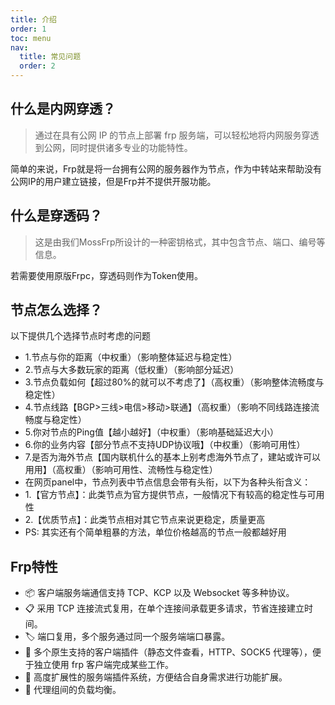 ```yaml
---
title: 介绍
order: 1
toc: menu
nav:
  title: 常见问题
  order: 2
---
```


## 什么是内网穿透？

> 通过在具有公网 IP 的节点上部署 frp 服务端，可以轻松地将内网服务穿透到公网，同时提供诸多专业的功能特性。

简单的来说，Frp就是将一台拥有公网的服务器作为节点，作为中转站来帮助没有公网IP的用户建立链接，但是Frp并不提供开服功能。

## 什么是穿透码？

> 这是由我们MossFrp所设计的一种密钥格式，其中包含节点、端口、编号等信息。

若需要使用原版Frpc，穿透码则作为Token使用。

## 节点怎么选择？

以下提供几个选择节点时考虑的问题
- 1.节点与你的距离（中权重）（影响整体延迟与稳定性）
- 2.节点与大多数玩家的距离（低权重）（影响部分延迟）
- 3.节点负载如何【超过80%的就可以不考虑了】（高权重）（影响整体流畅度与稳定性）
- 4.节点线路【BGP>三线>电信>移动>联通】（高权重）（影响不同线路连接流畅度与稳定性）
- 5.你对节点的Ping值【越小越好】（中权重）（影响基础延迟大小）
- 6.你的业务内容【部分节点不支持UDP协议哦】（中权重）（影响可用性）
- 7.是否为海外节点【国内联机什么的基本上别考虑海外节点了，建站或许可以用用】（高权重）（影响可用性、流畅性与稳定性）
- 在网页panel中，节点列表中节点信息会带有头衔，以下为各种头衔含义：
- 1.【官方节点】：此类节点为官方提供节点，一般情况下有较高的稳定性与可用性
- 2.【优质节点】：此类节点相对其它节点来说更稳定，质量更高
- PS: 其实还有个简单粗暴的方法，单位价格越高的节点一般都越好用

## Frp特性

- 📦 客户端服务端通信支持 TCP、KCP 以及 Websocket 等多种协议。
- 📋 采用 TCP 连接流式复用，在单个连接间承载更多请求，节省连接建立时间。
- 🏷 端口复用，多个服务通过同一个服务端端口暴露。
- 🎨 多个原生支持的客户端插件（静态文件查看，HTTP、SOCK5 代理等），便于独立使用 frp 客户端完成某些工作。
- 📱 高度扩展性的服务端插件系统，方便结合自身需求进行功能扩展。
- 📡 代理组间的负载均衡。

